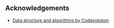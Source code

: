 ## Acknowledgements

-   [Data structure and algorithms by Codevolution](https://youtube.com/playlist?list=PLC3y8-rFHvwjPxNAKvZpdnsr41E0fCMMP&si=cnrlMYqqPQnov19o)

